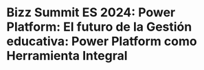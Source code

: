 # Bizz Summit ES 2024: Power Platform: El futuro de la Gestión educativa: Power Platform como Herramienta Integral




